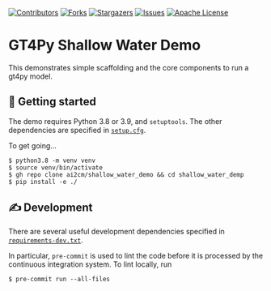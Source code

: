 [![Contributors][contributors-shield]][contributors-url]
[![Forks][forks-shield]][forks-url]
[![Stargazers][stars-shield]][stars-url]
[![Issues][issues-shield]][issues-url]
[![Apache License][license-shield]][license-url]

# GT4Py Shallow Water Demo

This demonstrates simple scaffolding and the core components to run a gt4py model.

## 🐝 Getting started

The demo requires Python 3.8 or 3.9, and `setuptools`. The other dependencies are
specified in [`setup.cfg`](https://github.com/ai2cm/shallow_water_demo/blob/main/setup.cfg).

To get going...

```shell
$ python3.8 -m venv venv
$ source venv/bin/activate
$ gh repo clone ai2cm/shallow_water_demo && cd shallow_water_demp
$ pip install -e ./
```

## ✍️ Development

There are several useful development dependencies specified in [`requirements-dev.txt`](https://github.com/ai2cm/shallow_water_demo/blob/main/requirements-dev.txt).

In particular, `pre-commit` is used to lint the code before it is processed by the continuous integration system.
To lint locally, run

```shell
$ pre-commit run --all-files
```

[contributors-shield]: https://img.shields.io/github/contributors/ai2cm/shallow_water_demo.svg?style=for-the-badge
[contributors-url]: https://github.com/ai2cm/shallow_water_demo/graphs/contributors
[forks-shield]: https://img.shields.io/github/forks/ai2cm/shallow_water_demo.svg?style=for-the-badge
[forks-url]: https://github.com/ai2cm/shallow_water_demo/network/members
[stars-shield]: https://img.shields.io/github/stars/ai2cm/shallow_water_demo.svg?style=for-the-badge
[stars-url]: https://github.com/ai2cm/shallow_water_demo/stargazers
[issues-shield]: https://img.shields.io/github/issues/ai2cm/shallow_water_demo.svg?style=for-the-badge
[issues-url]: https://github.com/ai2cm/shallow_water_demo/issues
[license-shield]: https://img.shields.io/github/license/ai2cm/shallow_water_demo.svg?style=for-the-badge
[license-url]: https://github.com/ai2cm/shallow_water_demo/blob/main/LICENSE
